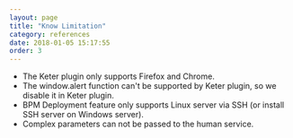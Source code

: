 ```yaml
---
layout: page
title: "Know Limitation"
category: references
date: 2018-01-05 15:17:55
order: 3
---
```


- The Keter plugin only supports Firefox and Chrome.
- The window.alert function can't be supported by Keter plugin, so we disable it in Keter plugin.
- BPM Deployment feature only supports Linux server via SSH (or install SSH server on Windows server).
- Complex parameters can not be passed to the human service.
